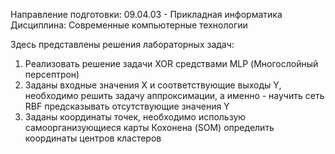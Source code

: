 Направление подготовки: 09.04.03 - Прикладная информатика
Дисциплина: Современные компьютерные технологии

Здесь представлены решения лабораторных задач:
1) Реализовать решение задачи XOR средствами MLP (Многослойный персептрон)
2) Заданы входные значения Х и соответствующие выходы Y, необходимо решить задачу аппроксимации,
а именно - научить сеть RBF предсказывать отсутствующие значения Y
3) Заданы координаты точек, необходимо использую самоорганизующиеся карты Кохонена (SOM) определить координаты центров кластеров
